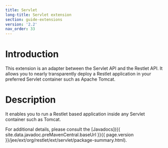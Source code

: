 ```yaml
---
title: Servlet
long-title: Servlet extension
section: guide-extensions
version: '2.2'
nav_order: 33
---
```

# Introduction

This extension is an adapter between the Servlet API and the Restlet
API. It allows you to nearly transparently deploy a Restlet application
in your preferred Servlet container such as Apache Tomcat.

# Description

It enables you to run a Restlet based application inside any Servlet
container such as Tomcat.

For additional details, please consult the
[Javadocs]({{ site.data.javadoc.preMavenCentral.baseUrl }}{{ page.version }}/jee/ext/org/restlet/ext/servlet/package-summary.html).
